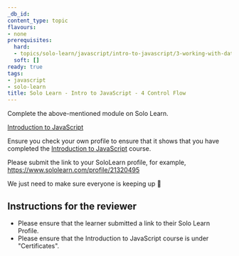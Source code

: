 ```yaml
---
_db_id: 
content_type: topic
flavours:
- none
prerequisites:
  hard:
  - topics/solo-learn/javascript/intro-to-javascript/3-working-with-data
  soft: []
ready: true
tags:
- javascript
- solo-learn
title: Solo Learn - Intro to JavaScript - 4 Control Flow
---
```


Complete the above-mentioned module on Solo Learn.

[Introduction to JavaScript](https://www.sololearn.com/en/learn/courses/javascript-introduction)

Ensure you check your own profile to ensure that it shows that you have completed the [Introduction to JavaScript](https://www.sololearn.com/en/learn/courses/javascript-introduction) course.

Please submit the link to your SoloLearn profile, for example, https://www.sololearn.com/profile/21320495

We just need to make sure everyone is keeping up 💚

## Instructions for the reviewer

- Please ensure that the learner submitted a link to their Solo Learn Profile.
- Please ensure that the Introduction to JavaScript course is under "Certificates".